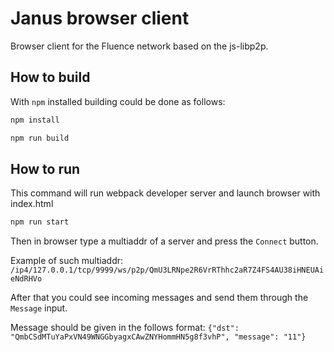 # Janus browser client
Browser client for the Fluence network based on the js-libp2p.

## How to build

With `npm` installed building could be done as follows:

```bash
npm install

npm run build
```

## How to run

This command will run webpack developer server and launch browser with index.html

```bash
npm run start
```

Then in browser type a multiaddr of a server and press the `Connect` button.

Example of such multiaddr: `/ip4/127.0.0.1/tcp/9999/ws/p2p/QmU3LRNpe2R6VrRThhc2aR7Z4FS4AU38iHNEUAieNdRHVo`

After that you could see incoming messages and send them through the `Message` input.

Message should be given in the follows format: `{"dst": "QmbCSdMTuYaPxVN49WNGGbyagxCAwZNYHommHN5g8f3vhP", "message": "11"}`

